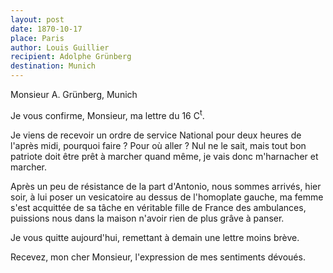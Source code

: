 ```yaml
---
layout: post
date: 1870-10-17
place: Paris
author: Louis Guillier
recipient: Adolphe Grünberg
destination: Munich
---
```


Monsieur A. Grünberg, Munich


Je vous confirme, Monsieur, ma lettre du 16 C<sup>t</sup>.

Je viens de recevoir un ordre de service National pour deux heures de l'après
midi, pourquoi faire ? Pour où aller ? Nul ne le sait, mais tout bon patriote
doit être prêt à marcher quand même, je vais donc m'harnacher et marcher.

Après un peu de résistance de la part d'Antonio, nous sommes arrivés, hier
soir, à lui poser un vesicatoire au dessus de l'homoplate gauche, ma femme
s'est acquittée de sa tâche en véritable fille de France des ambulances,
puissions nous dans la maison n'avoir rien de plus grâve à panser.

Je vous quitte aujourd'hui, remettant à demain une lettre moins brève.

Recevez, mon cher Monsieur, l'expression de mes sentiments dévoués.
